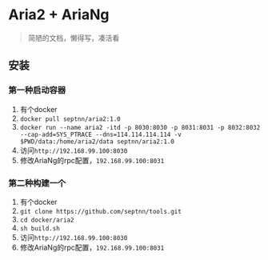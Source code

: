 # Aria2 + AriaNg

> 简陋的文档，懒得写，凑活看

## 安装

### 第一种启动容器

1. 有个docker
2. `docker pull septnn/aria2:1.0`
3. `docker run --name aria2 -itd -p 8030:8030 -p 8031:8031 -p 8032:8032 --cap-add=SYS_PTRACE --dns=114.114.114.114 -v $PWD/data:/home/aria2/data septnn/aria2:1.0`
4. 访问`http://192.168.99.100:8030`
5. 修改AriaNg的rpc配置，`192.168.99.100:8031`

### 第二种构建一个

1. 有个docker
2. `git clone https://github.com/septnn/tools.git`
3. `cd docker/aria2`
4. `sh build.sh`
5. 访问`http://192.168.99.100:8030`
6. 修改AriaNg的rpc配置，`192.168.99.100:8031`
